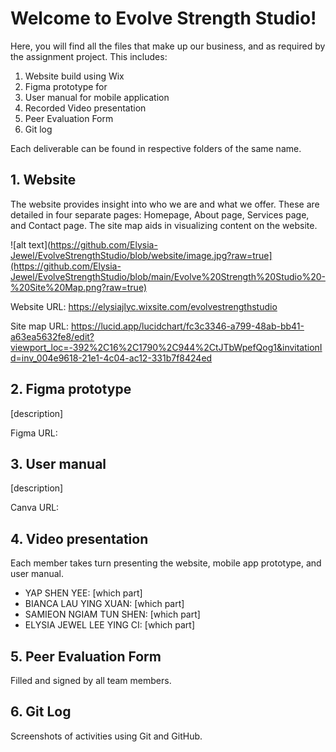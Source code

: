 # Welcome to Evolve Strength Studio!

Here, you will find all the files that make up our business, and as required by the assignment project. This includes:

1.	Website build using Wix
2.	Figma prototype for
3.	User manual for mobile application
4.	Recorded Video presentation
5.	Peer Evaluation Form
6.	Git log

Each deliverable can be found in respective folders of the same name.

## 1. Website

The website provides insight into who we are and what we offer. These are detailed in four separate pages: Homepage, About page, Services page, and Contact page. The site map aids in visualizing content on the website.

![alt text](https://github.com/Elysia-Jewel/EvolveStrengthStudio/blob/website/image.jpg?raw=true](https://github.com/Elysia-Jewel/EvolveStrengthStudio/blob/main/Evolve%20Strength%20Studio%20-%20Site%20Map.png?raw=true)

Website URL: https://elysiajlyc.wixsite.com/evolvestrengthstudio

Site map URL: https://lucid.app/lucidchart/fc3c3346-a799-48ab-bb41-a63ea5632fe8/edit?viewport_loc=-392%2C16%2C1790%2C944%2CtJTbWpefQog1&invitationId=inv_004e9618-21e1-4c04-ac12-331b7f8424ed


## 2. Figma prototype
[description]

Figma URL:

## 3. User manual
[description]

Canva URL:

## 4. Video presentation

Each member takes turn presenting the website, mobile app prototype, and user manual. 

- YAP SHEN YEE: [which part]
- BIANCA LAU YING XUAN: [which part]
- SAMIEON NGIAM TUN SHEN: [which part]
- ELYSIA JEWEL LEE YING CI: [which part]

## 5. Peer Evaluation Form
Filled and signed by all team members.

## 6. Git Log
Screenshots of activities using Git and GitHub.
